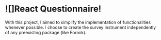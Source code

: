 # ![]React Questionnaire!

With this project, I aimed to simplify the implementation of functionalities whenever possible. I choose to create the survey instrument independently of any preexisting package (like Formik).
